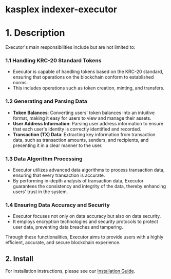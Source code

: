 # kasplex indexer-executor


# 1. Description
Executor's main responsibilities include but are not limited to:

### 1.1 Handling KRC-20 Standard Tokens

- Executor is capable of handling tokens based on the KRC-20 standard, ensuring that operations on the blockchain conform to established norms.
- This includes operations such as token creation, minting, and transfers.

### 1.2 Generating and Parsing Data

- **Token Balances**: Converting users' token balances into an intuitive format, making it easy for users to view and manage their assets.
- **User Address Information**: Parsing user address information to ensure that each user's identity is correctly identified and recorded.
- **Transaction (TX) Data**: Extracting key information from transaction data, such as transaction amounts, senders, and recipients, and presenting it in a clear manner to the user.

### 1.3 Data Algorithm Processing

- Executor utilizes advanced data algorithms to process transaction data, ensuring that every transaction is accurate.
- By performing in-depth analysis of transaction data, Executor guarantees the consistency and integrity of the data, thereby enhancing users' trust in the system.

### 1.4 Ensuring Data Accuracy and Security

- Executor focuses not only on data accuracy but also on data security.
- It employs encryption technologies and security protocols to protect user data, preventing data breaches and tampering.

Through these functionalities, Executor aims to provide users with a highly efficient, accurate, and secure blockchain experience.


## 2. Install
For installation instructions, please see our [Installation Guide](INSTALLATION.md).